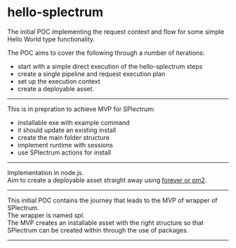 # hello-splectrum

The initial POC implementing the request context and flow for some simple Hello World type functionality.

The POC aims to cover the following through a number of iterations:
 - start with a simple direct execution of the hello-splectrum steps
 - create a single pipeline and request execution plan
 - set up the execution context
 - create a deployable asset.

---

This is in prepration to achieve MVP for SPlectrum:
 - installable exe with example command
 - it should update an existing install
 - create the main folder structure
 - implement runtime with sessions
 - use SPlectrum actions for install

---

Implementation in node.js.  
Aim to create a deployable asset straight away using [forever or pm2](https://www.geeksforgeeks.org/how-to-run-a-node-js-application-permanently/?ref=ml_lbp).  

---

This initial POC contains the journey that leads to the MVP of wrapper of SPlectrum.  
The wrapper is named *spl*.  
The MVP creates an installable asset with the right structure so that SPlectrum can be created within through the use of packages.

---
